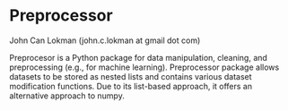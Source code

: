 # Preprocessor
John Can Lokman (john.c.lokman at gmail dot com)

Preprocesor is a Python package for data manipulation, cleaning, and preprocessing  (e.g., for machine learning). Preprocessor package allows datasets to be stored as nested lists and contains various dataset modification functions. Due to its list-based approach, it offers an alternative approach to numpy.
